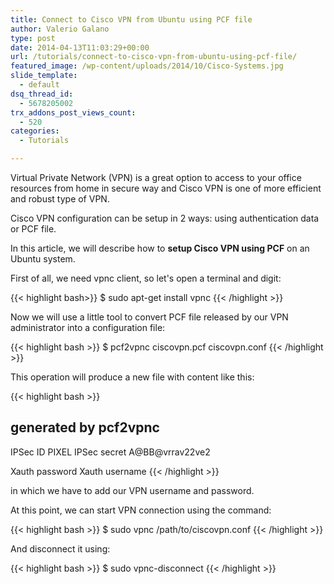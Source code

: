 ```yaml
---
title: Connect to Cisco VPN from Ubuntu using PCF file
author: Valerio Galano
type: post
date: 2014-04-13T11:03:29+00:00
url: /tutorials/connect-to-cisco-vpn-from-ubuntu-using-pcf-file/
featured_image: /wp-content/uploads/2014/10/Cisco-Systems.jpg
slide_template:
  - default
dsq_thread_id:
  - 5678205002
trx_addons_post_views_count:
  - 520
categories:
  - Tutorials

---
```

Virtual Private Network (VPN) is a great option to access to your office resources from home in secure way and Cisco VPN is one of more efficient and robust type of VPN.

Cisco VPN configuration can be setup in 2 ways: using authentication data or PCF file.

In this article, we will describe how to **setup Cisco VPN using PCF** on an Ubuntu system.

First of all, we need vpnc client, so let's open a terminal and digit:

{{< highlight bash>}}
$ sudo apt-get install vpnc
{{< /highlight >}}

Now we will use a little tool to convert PCF file released by our VPN administrator into a configuration file:

{{< highlight bash >}}
$ pcf2vpnc ciscovpn.pcf ciscovpn.conf
{{< /highlight >}}

This operation will produce a new file with content like this:

{{< highlight bash >}}
## generated by pcf2vpnc
IPSec ID PIXEL
IPSec secret A@BB@vrrav22ve2

Xauth password
Xauth username
{{< /highlight >}}

in which we have to add our VPN username and password.

At this point, we can start VPN connection using the command:

{{< highlight bash >}}
$ sudo vpnc /path/to/ciscovpn.conf
{{< /highlight >}}

And disconnect it using:

{{< highlight bash >}}
$ sudo vpnc-disconnect
{{< /highlight >}}